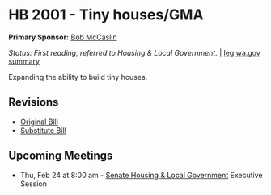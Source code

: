 # HB 2001 - Tiny houses/GMA
**Primary Sponsor:** [Bob McCaslin](/person/leg/bob.mccaslin.md)

*Status: First reading, referred to Housing & Local Government.* | [leg.wa.gov summary](https://app.leg.wa.gov/billsummary?BillNumber=2001&Year=2021)

Expanding the ability to build tiny houses.

## Revisions
* [Original Bill](1/)
* [Substitute Bill](S/)

## Upcoming Meetings
* Thu, Feb 24 at 8:00 am - [Senate Housing & Local Government](/senate/2021-22/HLG/) Executive Session